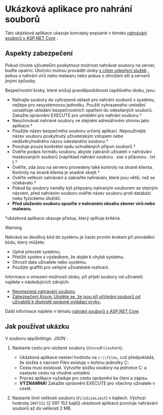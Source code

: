 # <a name="upload-files-sample-app"></a>Ukázková aplikace pro nahrání souborů

Tato ukázková aplikace ukazuje koncepty popsané v tématu [nahrávání souborů v ASP.NET Core](https://docs.microsoft.com/aspnet/core/mvc/models/file-uploads) .

## <a name="security-considerations"></a>Aspekty zabezpečení

Pokud chcete uživatelům poskytnout možnost nahrávat soubory na server, buďte opatrní. Útočníci mohou provádět útoky [s cílem odepření služeb](/windows-hardware/drivers/ifs/denial-of-service) , pokus o nahrání virů nebo malwaru nebo pokus o ohrožení sítí a serverů jinými způsoby.

Bezpečnostní kroky, které snižují pravděpodobnost úspěšného útoku, jsou:

* Nahrajte soubory do vyhrazené oblasti pro nahrání souborů v systému, nejlépe pro nesystémovou jednotku. Použití vyhrazeného umístění usnadňuje ukládání bezpečnostních opatření do odesílaných souborů. Zakažte oprávnění EXECUTE pro umístění pro nahrání souboru.&dagger;
* Neuchovávat nahrané soubory ve stejném adresářovém stromu jako aplikace.&dagger;
* Použijte název bezpečného souboru určený aplikací. Nepoužívejte název souboru poskytnutý uživatelským vstupem nebo nedůvěryhodného názvu odeslaného souboru.&dagger;
* Povoluje pouze konkrétní sadu schválených přípon souborů.&dagger;
* Ověřte podpis formátu souboru, abyste zabránili uživateli v nahrávání maskovaných souborů (například nahrání souboru *. exe* s příponou *. txt* ).&dagger;
* Ověřte, zda jsou na serveru provedeny také kontroly na straně klienta. Kontroly na straně klienta je snadné obejít.&dagger;
* Ověřte velikost nahrávání a zabraňte nahrávání, které jsou větší, než se očekávalo.&dagger;
* Pokud by soubory neměly být přepsány nahraným souborem se stejným názvem, před nahráním souboru ověřte název souboru proti databázi nebo fyzickému úložišti.
* **Před uložením souboru spusťte v nahraném obsahu skener virů nebo malwaru.**

&dagger;ukázková aplikace ukazuje přístup, který splňuje kritéria.

> [!WARNING]
> Nahrává se škodlivý kód do systému je často prvním krokem při provádění kódu, který můžete:
>
> * Úplné převzetí systému.
> * Přetížit systém s výsledkem, že dojde k chybě systému.
> * Ohrozit data uživatele nebo systému.
> * Použijte graffiti pro veřejné uživatelské rozhraní.
>
> Informace o omezení možností útoku, při přijetí soubory od uživatelů najdete v následujících zdrojích:
>
> * [Neomezená nahrávání souboru](https://www.owasp.org/index.php/Unrestricted_File_Upload)
> * [Zabezpečení Azure: Ujistěte se, že jsou při přijímání souborů od uživatelů k dismístě správné ovládací prvky.](/azure/security/azure-security-threat-modeling-tool-input-validation#controls-users)

Další informace najdete v tématu [nahrání souborů v ASP.NET Core](https://docs.microsoft.com/aspnet/core/mvc/models/file-uploads).

## <a name="how-to-use-the-sample"></a>Jak používat ukázku

V souboru *appSettings. JSON* :

1. Nastavte cestu pro uložené soubory (`StoredFilesPath`).

   * Ukázková aplikace nastaví hodnotu na `c:\\files`, což předpokládá, že složka s názvem *Files* existuje v kořenu jednotky C:.
   * Cesta musí existovat. Vytvořte složku *soubory* na jednotce C: a nastavte cestu na vhodné umístění.
   * Proces aplikace vyžaduje pro cestu oprávnění ke čtení a zápisu.
   * **VÝZNAMNÁ!** Zakažte oprávnění EXECUTE pro všechny uživatele v cestě.

1. Nastavte limit velikosti souboru (`FileSizeLimit`) v bajtech. Výchozí hodnota `2097152` (2 097 152 bajtů) ukázkové aplikace povoluje nahrávání souborů až do velikosti 2 MB.
